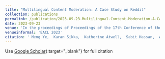```yaml
---
title: "Multilingual Content Moderation: A Case Study on Reddit"
collection: publications
permalink: /publication/2023-09-23-Multilingual-Content-Moderation-A-Case-Study-on-Reddit
date: 2023-09-23
venue: 'In the proceedings of Proceedings of the 17th Conference of the European Chapter of the Association for Computational Linguistics'
venueinformal: 'EACL 2023'
citation: ' Meng Ye,  Karan Sikka,  Katherine Atwell,  Sabit Hassan,  Ajay Divakaran,  Malihe Alikhani, &quot;Multilingual Content Moderation: A Case Study on Reddit.&quot; In the proceedings of Proceedings of the 17th Conference of the European Chapter of the Association for Computational Linguistics, 2023.'
---
```

Use [Google Scholar](https://scholar.google.com/scholar?q=Multilingual+Content+Moderation:+A+Case+Study+on+Reddit){:target="_blank"} for full citation